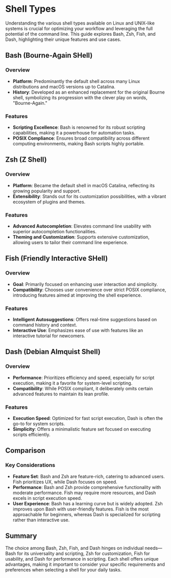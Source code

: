 # Shell Types

Understanding the various shell types available on Linux and UNIX-like systems is crucial for optimizing your workflow and leveraging the full potential of the command line. This guide explores Bash, Zsh, Fish, and Dash, highlighting their unique features and use cases.

## Bash (Bourne-Again SHell)

### Overview
- **Platform**: Predominantly the default shell across many Linux distributions and macOS versions up to Catalina.
- **History**: Developed as an enhanced replacement for the original Bourne shell, symbolizing its progression with the clever play on words, "Bourne-Again."

### Features
- **Scripting Excellence**: Bash is renowned for its robust scripting capabilities, making it a powerhouse for automation tasks.
- **POSIX Compliance**: Ensures broad compatibility across different computing environments, making Bash scripts highly portable.

## Zsh (Z Shell)

### Overview
- **Platform**: Became the default shell in macOS Catalina, reflecting its growing popularity and support.
- **Extensibility**: Stands out for its customization possibilities, with a vibrant ecosystem of plugins and themes.

### Features
- **Advanced Autocompletion**: Elevates command line usability with superior autocompletion functionalities.
- **Theming and Customization**: Supports extensive customization, allowing users to tailor their command line experience.

## Fish (Friendly Interactive SHell)

### Overview
- **Goal**: Primarily focused on enhancing user interaction and simplicity.
- **Compatibility**: Chooses user convenience over strict POSIX compliance, introducing features aimed at improving the shell experience.

### Features
- **Intelligent Autosuggestions**: Offers real-time suggestions based on command history and context.
- **Interactive Use**: Emphasizes ease of use with features like an interactive tutorial for newcomers.

## Dash (Debian Almquist Shell)

### Overview
- **Performance**: Prioritizes efficiency and speed, especially for script execution, making it a favorite for system-level scripting.
- **Compatibility**: While POSIX compliant, it deliberately omits certain advanced features to maintain its lean profile.

### Features
- **Execution Speed**: Optimized for fast script execution, Dash is often the go-to for system scripts.
- **Simplicity**: Offers a minimalistic feature set focused on executing scripts efficiently.

## Comparison

### Key Considerations
- **Feature Set**: Bash and Zsh are feature-rich, catering to advanced users. Fish prioritizes UX, while Dash focuses on speed.
- **Performance**: Bash and Zsh provide comprehensive functionality with moderate performance. Fish may require more resources, and Dash excels in script execution speed.
- **User Experience**: Bash has a learning curve but is widely adopted. Zsh improves upon Bash with user-friendly features. Fish is the most approachable for beginners, whereas Dash is specialized for scripting rather than interactive use.

## Summary

The choice among Bash, Zsh, Fish, and Dash hinges on individual needs—Bash for its universality and scripting, Zsh for customization, Fish for usability, and Dash for performance in scripting. Each shell offers unique advantages, making it important to consider your specific requirements and preferences when selecting a shell for your daily tasks.